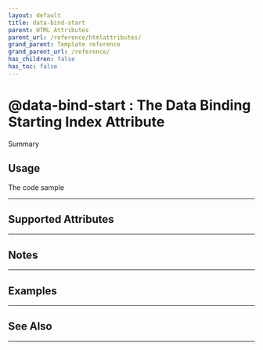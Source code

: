 ```yaml
---
layout: default
title: data-bind-start
parent: HTML Attributes
parent_url: /reference/htmlattributes/
grand_parent: Template reference
grand_parent_url: /reference/
has_children: false
has_toc: false
---
```


# @data-bind-start : The Data Binding Starting Index Attribute

Summary

## Usage

 The code sample

---

## Supported Attributes


---

## Notes


---

## Examples


---


## See Also


---

